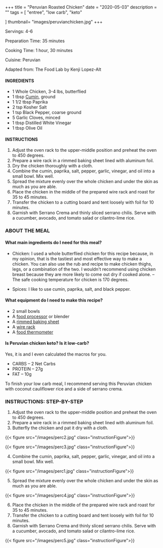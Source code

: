 +++
title = "Peruvian Roasted Chicken"
date = "2020-05-03"
description = ""
tags = [
    "entree",
    "low carb",
    "keto"
   
]
thumbnail= "images/peruvianchicken.jpg"
+++

Servings: 4-6 <!--more-->

Preparation Time: 35 minutes 

Cooking Time: 1 hour, 30 minutes

Cuisine: Peruvian

Adapted from: The Food Lab by Kenji Lopez-Alt

#### INGREDIENTS 

* 1 Whole Chicken, 3-4 lbs, butterflied
* 1 tbsp [Cumin](https://amzn.to/3eebpcJ), ground 
* 1 1/2 tbsp Paprika 
* 2 tsp Kosher Salt 
* 1 tsp Black Pepper, coarse ground 
* 5 Garlic Cloves, minced 
* 1 tbsp Distilled White Vinegar 
* 1 tbsp Olive Oil 

#### INSTRUCTIONS 

1. Adjust the oven rack to the upper-middle position and preheat the oven to 450 degrees. 
2. Prepare a wire rack in a rimmed baking sheet lined with aluminum foil.  
3. Dry the chicken thoroughly with a cloth. 
4. Combine the cumin, paprika, salt, pepper, garlic, vinegar, and oil into a small bowl. Mix well. 
5. Spread the mixture evenly over the whole chicken and under the skin as much as you are able.
6. Place the chicken in the middle of the prepared wire rack and roast for 35 to 45 minutes.
7. Transfer the chicken to a cutting board and tent loosely with foil for 10 minutes. 
8. Garnish with Serrano Crema and thinly sliced serrano chilis. Serve with a cucumber, avocado, and tomato salad or cilantro-lime rice. 

### ABOUT THE MEAL 

#### What main ingredients do I need for this meal?

* Chicken: I used a whole butterflied chicken for this recipe because, in my opinion, that is the tastiest and most effective way to make a chicken. You can also use the rub and recipe to make chicken thighs, legs, or a combination of the two. I wouldn't recommend using chicken breast because they are more likely to come out dry if cooked alone. 
– The safe cooking temperature for chicken is 170 degrees.

* Spices: I like to use cumin, paprika, salt, and black pepper. 

#### What equipment do I need to make this recipe?

* 2 small bowls
* A [food processor](https://amzn.to/3eVyrod) or blender
* A [rimmed baking sheet](https://amzn.to/339IQqI)
* A [wire rack](https://amzn.to/3bE8h90)
* A [food thermometer](https://amzn.to/2RnEB8c)

#### Is Peruvian chicken keto? Is it low-carb?

Yes, it is and I even calculated the macros for you. 

* CARBS – 2 Net Carbs 
* PROTEIN – 27g
* FAT – 10g

To finish your low carb meal, I recommend serving this Peruvian chicken with coconut cauliflower rice and a side of serrano crema. 

### INSTRUCTIONS: STEP-BY-STEP 

1. Adjust the oven rack to the upper-middle position and preheat the oven to 450 degrees. 
2. Prepare a wire rack in a rimmed baking sheet lined with aluminum foil.  
3. Butterfly the chicken and pat it dry with a cloth. 

{{< figure src="/images/perc2.jpg" class="instructionFigure">}}

{{< figure src="/images/perc3.jpg" class="instructionFigure">}}

4. Combine the cumin, paprika, salt, pepper, garlic, vinegar, and oil into a small bowl. Mix well. 

{{< figure src="/images/perc1.jpg" class="instructionFigure">}}

5. Spread the mixture evenly over the whole chicken and under the skin as much as you are able.

{{< figure src="/images/perc4.jpg" class="instructionFigure">}}

6. Place the chicken in the middle of the prepared wire rack and roast for 35 to 45 minutes.
7. Transfer the chicken to a cutting board and tent loosely with foil for 10 minutes. 
8. Garnish with Serrano Crema and thinly sliced serrano chilis. Serve with a cucumber, avocado, and tomato salad or cilantro-lime rice. 

{{< figure src="/images/perc5.jpg" class="instructionFigure">}}
